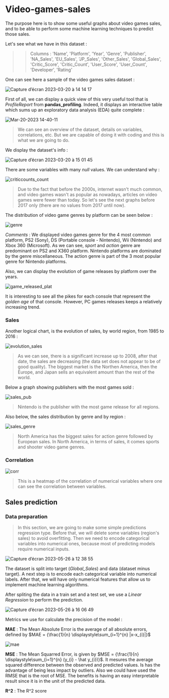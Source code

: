# Video-games-sales

The purpose here is to show some useful graphs about video games sales, and to be able to perform some machine learning techniques to predict those sales.

Let's see what we have in this dataset :
>> Columns : 'Name', 'Platform', 'Year', 'Genre', 'Publisher', 'NA_Sales',
       'EU_Sales', 'JP_Sales', 'Other_Sales', 'Global_Sales', 'Critic_Score',
       'Critic_Count', 'User_Score', 'User_Count', 'Developer', 'Rating'

One can see here a sample of the video games sales dataset :

![Capture d’écran 2023-03-20 à 14 14 17](https://user-images.githubusercontent.com/62601686/226349663-0daab382-a382-45b6-8e1b-55531ab72da1.png)

First of all, we can display a quick view of this very useful tool that is _ProfileReport_ from __pandas_profiling__. Indeed, it displays an interactive table which sums up an exploratory data analysis (EDA) quite complete : 

![Mar-20-2023 14-40-11](https://user-images.githubusercontent.com/62601686/226357253-c3b27db3-c96d-41e1-8338-97fd349c5c5d.gif)

> We can see an overview of the dataset, details on variables, correlations, etc. But we are capable of doing it with coding and this is what we are going to do.

We display the dataset's info : 

![Capture d’écran 2023-03-20 à 15 01 45](https://user-images.githubusercontent.com/62601686/226363455-4cf2a26a-bea4-41af-bfd2-820c74e78073.png)

There are some variables with many _null_ values. We can understand why :

![criticcounts_count](https://user-images.githubusercontent.com/62601686/226370067-2a70bc12-98a5-4427-8200-16437ed3510b.png)

> Due to the fact that before the 2000s, internet wasn't much common, and video games wasn't as popular as nowadays, articles on video games were fewer than today. So let's see the next graphs before 2017 only (there are no values from 2017 until now).

The distribution of video game genres by platform can be seen below :

![genre](https://user-images.githubusercontent.com/62601686/227252615-e3e6b482-bd61-41f7-8f21-2b065c305dcd.png)

_Comments_ : We displayed video games genre for the 4 most common platform, PS2 (Sony), DS (Portable console - Nintendo), Wii (Nintendo) and Xbox 360 (Microsoft). As we can see, _sport_ and _action_ genre are predominant on PS2 and X360 platform. Nintendo platforms are dominated by the genre miscellaneous. The action genre is part of the 3 most popular genre for Nintendo platforms.

Also, we can display the evolution of game releases by platform over the years.

![game_released_plat](https://user-images.githubusercontent.com/62601686/227637439-b8331cd9-754e-41d9-b64e-aca73212de57.gif)

It is interesting to see all the pikes for each console that represent the _golden age_ of that console. However, PC games releases keeps a relatively increasing trend.

### Sales

Another logical chart, is the evolution of sales, by world region, from 1985 to 2016 :

![evolution_sales](https://user-images.githubusercontent.com/62601686/228664902-1747f6fd-a8d1-45b6-92d5-8aa5323d4322.png)

> As we can see, there is a significant increase up to 2008, after that date, the sales are decreasing (the data set does not appear to be of 
> good quality). The biggest market is the Northen America, then the Europe, and Japan sells an equivalent amount than the rest of the world.


Below a graph showing publishers with the most games sold :

![sales_pub](https://github.com/karimsab/Video-games-sales/assets/62601686/6c62ac12-17cf-4124-96a8-fb610f40ca8e)

> Nintendo is the publisher with the most game release for all regions.


Also below, the sales distribution by genre and by region :

![sales_genre](https://github.com/karimsab/Video-games-sales/assets/62601686/b422f74e-6148-4f0f-8e84-9a614d6f3d7e)

> North America has the biggest sales for action genre followed by European sales. In North America, in terms of sales, it comes sports and shooter video game genres.
>

### Correlation

![corr](https://user-images.githubusercontent.com/62601686/230630202-f7d913b1-6aef-4109-98ef-65b0a3c98756.png)

> This is a heatmap of the correlation of numerical variables where one can see the correlation between variables.



## Sales prediction 

### Data preparation

> In this section, we are going to make some simple predictions regression type. Before that, we will delete some variables (region's sales) to avoid overfitting. Then we need to encode categorical variables into numerical ones, because most of predicting models require numerical inputs.

![Capture d’écran 2023-05-26 à 12 38 55](https://github.com/karimsab/Video-games-sales/assets/62601686/b037cc52-1035-45dc-abe7-82446e6e1a2c)

The dataset is split into target (_Global_Sales_) and data (dataset minus target). A next step is to encode each categorical variable into numerical labels. After that, we will have only numerical features that allow us to implement machine learning algorithms. 


After spliting the data in a train set and a test set, we use a _Linear Regression_ to perform the prediction.

![Capture d’écran 2023-05-26 à 16 06 49](https://github.com/karimsab/Video-games-sales/assets/62601686/07f003b8-e803-4f1a-a9a6-f488eaef2e15)

Metrics we use for calculate the precision of the model :

__MAE__ : The Mean Absolute Error is the average of all absolute errors, defined by $MAE = {\frac{1}{n} \displaystyle\sum_{i=1}^{n} |x-x_{i}|}$

![mae](https://github.com/karimsab/Video-games-sales/assets/62601686/a913ca1e-8ec2-4a28-b5e8-3c3717cbc3e9)

__MSE__ : The Mean Squarred Error, is given by $MSE = {\frac{1}{n} \displaystyle\sum_{i=1}^{n} (y_{i} - \hat y_{i})}$. It mesures the average squared difference between the observed and predicted values. Is has the advantage of being less impact by outliers. Also we could have used the RMSE that is the root of MSE. The benefits is having an easy interpretable result since it is in the unit of the predicted data.

__R^2__ : The R^2 score

